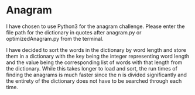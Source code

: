 # Anagram


I have chosen to use Python3 for the anagram challenge. Please enter the file path for the dictionary in quotes after anagram.py or optimizedAnagram.py from the terminal. 

I have decided to sort the words in the dictionary by word length and store them in a dictionary with the key being the integer representing word length and the value being the corresponding list of words with that length from the dictionary. While this takes longer to load and sort, the run times of finding the anagrams is much faster since the n is divided significantly and the entirety of the dictionary does not have to be searched through each time. 
